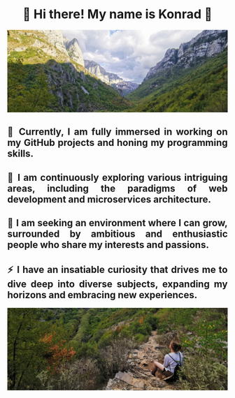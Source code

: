 <!-- <div align="center">

# <h2 style="font-size: 24px;">🙌 Hi there! My name is Konrad 🙌</h2>

<p align="center">
  <img src="./images1/p2.jpg" alt="Screenshot" style="width: 75%; max-height: 7.5%;">
</p>
</div>

<div align="justify">

<h2 style="font-size: 18px;">🔭 Currently, I am fully immersed in working on my GitHub projects and honing my programming skills.</h2>

<h2 style="font-size: 18px;">🌱 I am continuously exploring various intriguing areas, including the paradigms of web development and microservices architecture.</h2>

<h2 style="font-size: 18px;">👯 I am seeking an environment where I can grow, surrounded by ambitious and enthusiastic people who share my interests and passions.</h2>

<h2 style="font-size: 18px;">⚡ I have an insatiable curiosity that drives me to dive deep into diverse subjects, expanding my horizons and embracing new experiences.</h2>

</div>

<div align="center">

<p align="center">
  <img src="./images1/p2.jpg" alt="Screenshot" style="width: 75%; max-height: 7.5%;">
</p>
  
</div>
 -->
 
 <div align="center">

# 🌟 Hi there! My name is Konrad 🌟

<p align="center">
  <img src="./images1/p1.jpg" alt="Screenshot" style="width: 100%; max-height: 10%;">
</p>
</div>

<div align="justify">

## 🔭 Currently, I am fully immersed in working on my GitHub projects and honing my programming skills. 

## 🌱 I am continuously exploring various intriguing areas, including the paradigms of web development and microservices architecture. 

## 👯 I am seeking an environment where I can grow, surrounded by ambitious and enthusiastic people who share my interests and passions. 

## ⚡ I have an insatiable curiosity that drives me to dive deep into diverse subjects, expanding my horizons and embracing new experiences. 

</div>

<div align="center">

<p align="center">
  <img src="./images1/p2.jpg" alt="Screenshot" style="width: 100%; max-height: 10%;">
</p>
  
</div>
